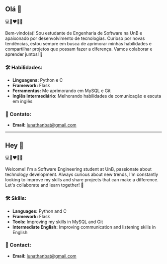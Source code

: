 ## Olá 👋
💻🚀❤️‍🔥🎶

Bem-vindo(a)! Sou estudante de Engenharia de Software na UnB e apaixonado por desenvolvimento de tecnologias. Curioso por novas tendências, estou sempre em busca de aprimorar minhas habilidades e compartilhar projetos que possam fazer a diferença. Vamos colaborar e aprender juntos! 🚀

### 🛠️ Habilidades:
- **Linguagens:** Python e C
- **Framework:** Flask
- **Ferramentas:** Me aprimorando em MySQL e Git
- **Inglês Intermediário:** Melhorando habilidades de comunicação e escuta em inglês

### 📧 Contato:
- **Email:** lunathanbat@gmail.com

---

## Hey 👋
💻🚀❤️‍🔥🎶

Welcome! I'm a Software Engineering student at UnB, passionate about technology development. Always curious about new trends, I'm constantly looking to improve my skills and share projects that can make a difference. Let's collaborate and learn together! 🚀

### 🛠️ Skills:
- **Languages:** Python and C
- **Framework:** Flask
- **Tools:** Improving my skills in MySQL and Git
- **Intermediate English:** Improving communication and listening skills in English

### 📧 Contact:
- **Email:** lunathanbat@gmail.com
